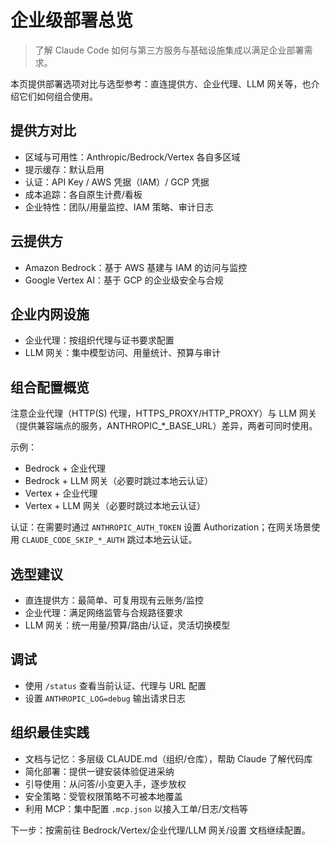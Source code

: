 # 企业级部署总览

> 了解 Claude Code 如何与第三方服务与基础设施集成以满足企业部署需求。

本页提供部署选项对比与选型参考：直连提供方、企业代理、LLM 网关等，也介绍它们如何组合使用。

## 提供方对比

- 区域与可用性：Anthropic/Bedrock/Vertex 各自多区域
- 提示缓存：默认启用
- 认证：API Key / AWS 凭据（IAM）/ GCP 凭据
- 成本追踪：各自原生计费/看板
- 企业特性：团队/用量监控、IAM 策略、审计日志

## 云提供方

- Amazon Bedrock：基于 AWS 基建与 IAM 的访问与监控
- Google Vertex AI：基于 GCP 的企业级安全与合规

## 企业内网设施

- 企业代理：按组织代理与证书要求配置
- LLM 网关：集中模型访问、用量统计、预算与审计

## 组合配置概览

注意企业代理（HTTP(S) 代理，HTTPS_PROXY/HTTP_PROXY）与 LLM 网关（提供兼容端点的服务，ANTHROPIC_*_BASE_URL）差异，两者可同时使用。

示例：
- Bedrock + 企业代理
- Bedrock + LLM 网关（必要时跳过本地云认证）
- Vertex + 企业代理
- Vertex + LLM 网关（必要时跳过本地云认证）

认证：在需要时通过 `ANTHROPIC_AUTH_TOKEN` 设置 Authorization；在网关场景使用 `CLAUDE_CODE_SKIP_*_AUTH` 跳过本地云认证。

## 选型建议

- 直连提供方：最简单、可复用现有云账务/监控
- 企业代理：满足网络监管与合规路径要求
- LLM 网关：统一用量/预算/路由/认证，灵活切换模型

## 调试

- 使用 `/status` 查看当前认证、代理与 URL 配置
- 设置 `ANTHROPIC_LOG=debug` 输出请求日志

## 组织最佳实践

- 文档与记忆：多层级 CLAUDE.md（组织/仓库），帮助 Claude 了解代码库
- 简化部署：提供一键安装体验促进采纳
- 引导使用：从问答/小变更入手，逐步放权
- 安全策略：受管权限策略不可被本地覆盖
- 利用 MCP：集中配置 `.mcp.json` 以接入工单/日志/文档等

下一步：按需前往 Bedrock/Vertex/企业代理/LLM 网关/设置 文档继续配置。

